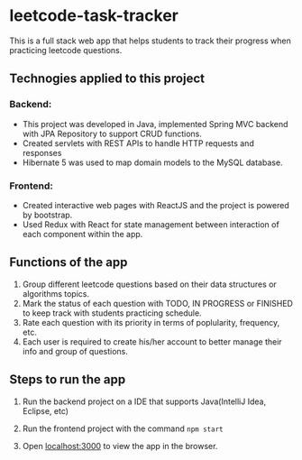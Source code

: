 # leetcode-task-tracker
This is a full stack web app that helps students to track their progress when practicing leetcode questions.

## Technogies applied to this project

### Backend:

- This project was developed in Java, implemented Spring MVC backend with JPA Repository to support CRUD functions.
- Created servlets with REST APIs to handle HTTP requests and responses
- Hibernate 5 was used to map domain models to the MySQL database. 

### Frontend:
- Created interactive web pages with ReactJS and the project is powered by bootstrap.
- Used Redux with React for state management between interaction of each component within the app.

## Functions of the app

1. Group different leetcode questions based on their data structures or algorithms topics.
2. Mark the status of each question with TODO, IN PROGRESS or FINISHED to keep track with students practicing schedule.
3. Rate each question with its priority in terms of poplularity, frequency, etc.
4. Each user is required to create his/her account to better manage their info and group of questions.


## Steps to run the app

1. Run the backend project on a IDE that supports Java(IntelliJ Idea, Eclipse, etc)

2. Run the frontend project with the command `npm start`

3. Open [localhost:3000](localhost:3000) to view the app in the browser.

